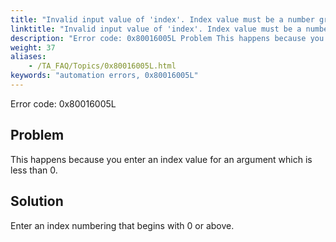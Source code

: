 ```yaml
--- 
title: "Invalid input value of 'index'. Index value must be a number greater than 0."
linktitle: "Invalid input value of 'index'. Index value must be a number greater than 0."
description: "Error code: 0x80016005L Problem This happens because you enter an index value for an argument which is less than 0. Solution Enter an index numbering that begins with 0 or above."
weight: 37
aliases: 
    - /TA_FAQ/Topics/0x80016005L.html
keywords: "automation errors, 0x80016005L"
---
```


Error code: 0x80016005L

## Problem

This happens because you enter an index value for an argument which is less than 0.

## Solution

Enter an index numbering that begins with 0 or above.




